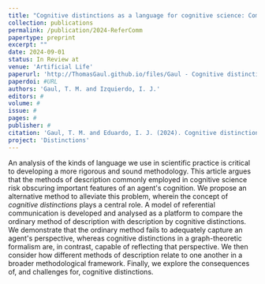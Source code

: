 ```yaml
---
title: "Cognitive distinctions as a language for cognitive science: Comparing methods of description in a model of referential communication"
collection: publications
permalink: /publication/2024-ReferComm
papertype: preprint
excerpt: ""
date: 2024-09-01
status: In Review at
venue: 'Artificial Life'
paperurl: 'http://ThomasGaul.github.io/files/Gaul - Cognitive distinctions as a language for cognitive science.pdf'
paperdoi: #URL
authors: 'Gaul, T. M. and Izquierdo, I. J.'
editors: #
volume: #
issue: #
pages: #
publisher: #
citation: 'Gaul, T. M. and Eduardo, I. J. (2024). Cognitive distinctions as a language for cognitive science: Comparing methods of description in a model of referential communication. <i>In Review</i>.'
project: 'Distinctions'
---
```


An analysis of the kinds of language we use in scientific practice is critical to developing a more rigorous and sound methodology. This article argues that the methods of description commonly employed in cognitive science risk obscuring important features of an agent's cognition. We propose an alternative method to alleviate this problem, wherein the concept of <i>cognitive distinctions</i> plays a central role. A model of referential communication is developed and analysed as a platform to compare the ordinary method of description with description by cognitive distinctions. We demonstrate that the ordinary method fails to adequately capture an agent's perspective, whereas cognitive distinctions in a graph-theoretic formalism are, in contrast, capable of reflecting that perspective. We then consider how different methods of description relate to one another in a broader methodological framework. Finally, we explore the consequences of, and challenges for, cognitive distinctions.
